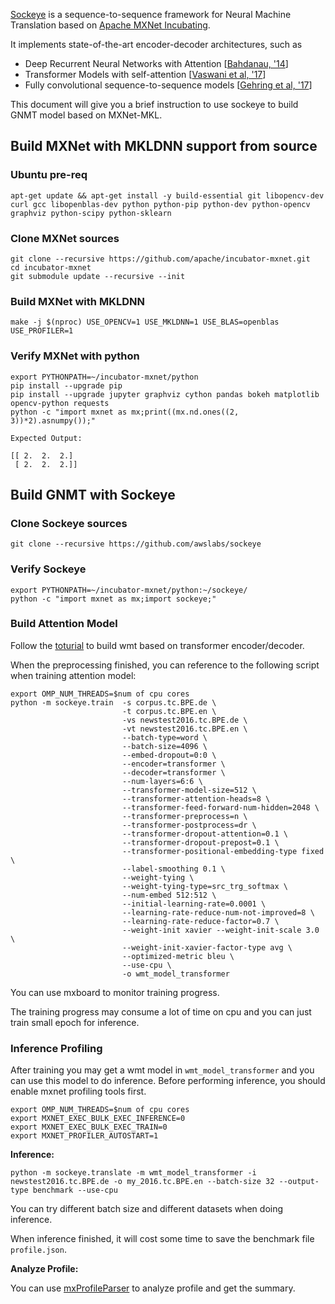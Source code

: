 [Sockeye](https://github.com/awslabs/sockeye) is a sequence-to-sequence framework for Neural Machine Translation based on [Apache MXNet Incubating](https://github.com/apache/incubator-mxnet).

It implements state-of-the-art encoder-decoder architectures, such as
- Deep Recurrent Neural Networks with Attention [[Bahdanau, '14](https://arxiv.org/abs/1409.0473)]
- Transformer Models with self-attention [[Vaswani et al, '17](https://arxiv.org/abs/1706.03762)]
- Fully convolutional sequence-to-sequence models [[Gehring et al, '17](https://arxiv.org/abs/1705.03122)]

This document will give you a brief instruction to use sockeye to build GNMT model based on MXNet-MKL.

## Build MXNet with MKLDNN support from source

### Ubuntu pre-req

```
apt-get update && apt-get install -y build-essential git libopencv-dev curl gcc libopenblas-dev python python-pip python-dev python-opencv graphviz python-scipy python-sklearn
```

### Clone MXNet sources

```
git clone --recursive https://github.com/apache/incubator-mxnet.git
cd incubator-mxnet
git submodule update --recursive --init
```

### Build MXNet with MKLDNN

```
make -j $(nproc) USE_OPENCV=1 USE_MKLDNN=1 USE_BLAS=openblas USE_PROFILER=1
```

### Verify MXNet with python

```
export PYTHONPATH=~/incubator-mxnet/python
pip install --upgrade pip 
pip install --upgrade jupyter graphviz cython pandas bokeh matplotlib opencv-python requests
python -c "import mxnet as mx;print((mx.nd.ones((2, 3))*2).asnumpy());"

Expected Output:

[[ 2.  2.  2.]
 [ 2.  2.  2.]]
```
 
## Build GNMT with Sockeye

### Clone Sockeye sources

```
git clone --recursive https://github.com/awslabs/sockeye
```

### Verify Sockeye

```
export PYTHONPATH=~/incubator-mxnet/python:~/sockeye/
python -c "import mxnet as mx;import sockeye;"
```

### Build Attention Model

Follow the [toturial](https://github.com/awslabs/sockeye/tree/master/tutorials/wmt) to build wmt based on transformer encoder/decoder.

When the preprocessing finished, you can reference to the following script when training attention model:

```
export OMP_NUM_THREADS=$num of cpu cores
python -m sockeye.train  -s corpus.tc.BPE.de \
                         -t corpus.tc.BPE.en \
                         -vs newstest2016.tc.BPE.de \
                         -vt newstest2016.tc.BPE.en \
                         --batch-type=word \
                         --batch-size=4096 \
                         --embed-dropout=0:0 \
                         --encoder=transformer \
                         --decoder=transformer \
                         --num-layers=6:6 \
                         --transformer-model-size=512 \
                         --transformer-attention-heads=8 \
                         --transformer-feed-forward-num-hidden=2048 \
                         --transformer-preprocess=n \
                         --transformer-postprocess=dr \
                         --transformer-dropout-attention=0.1 \
                         --transformer-dropout-prepost=0.1 \
                         --transformer-positional-embedding-type fixed \
                         --label-smoothing 0.1 \
                         --weight-tying \
                         --weight-tying-type=src_trg_softmax \
                         --num-embed 512:512 \
                         --initial-learning-rate=0.0001 \
                         --learning-rate-reduce-num-not-improved=8 \
                         --learning-rate-reduce-factor=0.7 \
                         --weight-init xavier --weight-init-scale 3.0 \
                         --weight-init-xavier-factor-type avg \
                         --optimized-metric bleu \
                         --use-cpu \
                         -o wmt_model_transformer
```

You can use mxboard to monitor training progress.

The training progress may consume a lot of time on cpu and you can just train small epoch for inference.

### Inference Profiling

After training you may get a wmt model in `wmt_model_transformer` and you can use this model to do inference. Before performing inference, you should enable mxnet profiling tools first.

```
export OMP_NUM_THREADS=$num of cpu cores
export MXNET_EXEC_BULK_EXEC_INFERENCE=0
export MXNET_EXEC_BULK_EXEC_TRAIN=0
export MXNET_PROFILER_AUTOSTART=1 
```

**Inference:**

```
python -m sockeye.translate -m wmt_model_transformer -i newstest2016.tc.BPE.de -o my_2016.tc.BPE.en --batch-size 32 --output-type benchmark --use-cpu
```

You can try different batch size and different datasets when doing inference.

When inference finished, it will cost some time to save the benchmark file `profile.json`.

**Analyze Profile:**

You can use [mxProfileParser](https://github.com/TaoLv/mxProfileParser) to analyze profile and get the summary.